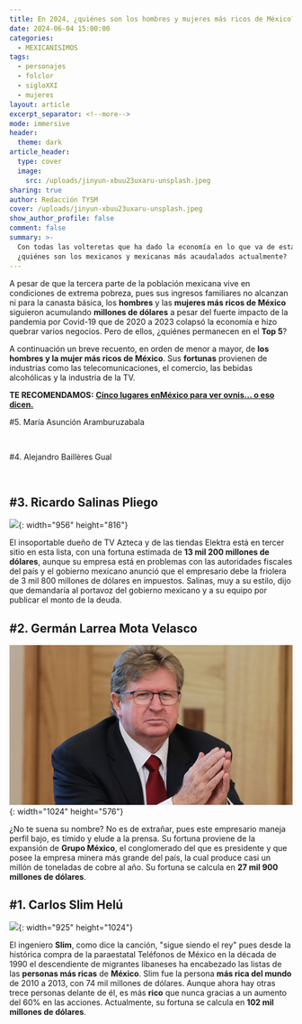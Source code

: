 ```yaml
---
title: En 2024, ¿quiénes son los hombres y mujeres más ricos de México?
date: 2024-06-04 15:00:00
categories:
  - MEXICANISIMOS
tags:
  - personajes
  - folclor
  - sigloXXI
  - mujeres
layout: article
excerpt_separator: <!--more-->
mode: immersive
header:
  theme: dark
article_header:
  type: cover
  image:
    src: /uploads/jinyun-xbuu23uxaru-unsplash.jpeg
sharing: true
author: Redacción TYSM
cover: /uploads/jinyun-xbuu23uxaru-unsplash.jpeg
show_author_profile: false
comment: false
summary: >-
  Con todas las volteretas que ha dado la economía en lo que va de esta décadas,
  ¿quiénes son los mexicanos y mexicanas más acaudalados actualmente?
---
```

A pesar de que la tercera parte de la población mexicana vive en condiciones de extrema pobreza, pues sus ingresos familiares no alcanzan ni para la canasta básica, los **hombres** y las **mujeres más ricos de México** siguieron acumulando **millones de dólares** a pesar del fuerte impacto de la pandemia por Covid-19 que de 2020 a 2023 colapsó la economía e hizo quebrar varios negocios. Pero de ellos, ¿quiénes permanecen en el **Top 5**?

A continuación un breve recuento, en orden de menor a mayor, de **los hombres y la mujer más ricos de México**. Sus **fortunas** provienen de industrias como las telecomunicaciones, el comercio, las bebidas alcohólicas y la industria de la TV.

**TE RECOMENDAMOS:** [**Cinco lugares enMéxico para ver ovnis… o eso dicen.**](https://blog.tonoysumariachi.com/mexicanisimos/2023/11/22/cinco-lugares-en-m%C3%A9xico-para-ver-ovnis-o-eso-dicen.html)

\#5. María Asunción Aramburuzabala

&nbsp;

\#4. Alejandro Baillères Gual

&nbsp;

## \#3. Ricardo Salinas Pliego

![](https://upload.wikimedia.org/wikipedia/commons/3/32/Ricardo_Salinas_Pliego_2020-1.jpg){: width="956" height="816"}

El insoportable dueño de TV Azteca y de las tiendas Elektra está en tercer sitio en esta lista, con una fortuna estimada de **13 mil 200 millones de dólares**, aunque su empresa está en problemas con las autoridades fiscales del país y el gobierno mexicano anunció que el empresario debe la friolera de 3 mil 800 millones de dólares en impuestos. Salinas, muy a su estilo, dijo que demandaría al portavoz del gobierno mexicano y a su equipo por publicar el monto de la deuda.

## \#2. Germán Larrea Mota Velasco

![](/uploads/germanlarrea.jpeg){: width="1024" height="576"}

¿No te suena su nombre? No es de extrañar, pues este empresario maneja perfil bajo, es tímido y elude a la prensa. Su fortuna proviene de la expansión de **Grupo México**, el conglomerado del que es presidente y que posee la empresa minera más grande del país, la cual produce casi un millón de toneladas de cobre al año. Su fortuna se calcula en **27 mil 900 millones de dólares**.

## \#1. Carlos Slim Helú

![](https://upload.wikimedia.org/wikipedia/commons/thumb/f/fe/Carlos_Slim_%2841952787601%29.jpg/925px-Carlos_Slim_%2841952787601%29.jpg){: width="925" height="1024"}

El ingeniero **Slim**, como dice la canción, "sigue siendo el rey" pues desde la histórica compra de la paraestatal Teléfonos de México en la década de 1990 el descendiente de migrantes libaneses ha encabezado las listas de las **personas más ricas** de **México**. Slim fue la persona **más rica del mundo** de 2010 a 2013, con 74 mil millones de dólares. Aunque ahora hay otras trece personas delante de él, es más **rico** que nunca gracias a un aumento del 60% en las acciones. Actualmente, su fortuna se calcula en **102 mil millones de dólares**.

&nbsp;